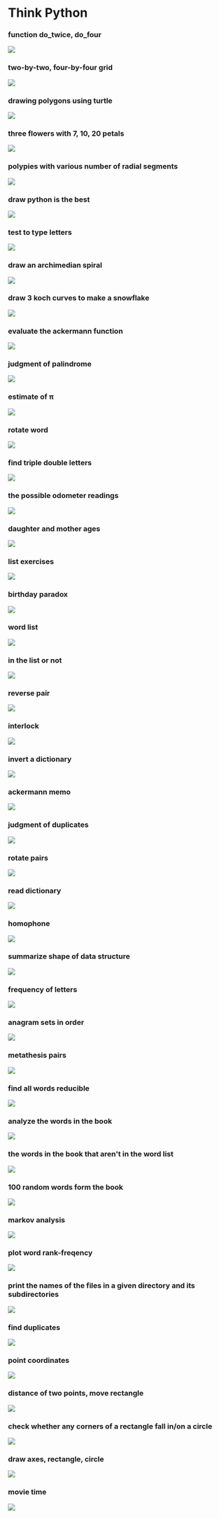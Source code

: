# Think Python

### function do_twice, do_four
![](https://github.com/lbias/think-python/blob/master/images/e1_do_four.png)

### two-by-two, four-by-four grid
![](https://github.com/lbias/think-python/blob/master/images/e2_grid.png)

### drawing polygons using turtle
![](https://github.com/lbias/think-python/blob/master/images/e3_polygon.png)

### three flowers with 7, 10, 20 petals
![](https://github.com/lbias/think-python/blob/master/images/e4_flower.png)

### polypies with various number of radial segments
![](https://github.com/lbias/think-python/blob/master/images/e5_pie.png)

### draw python is the best
![](https://github.com/lbias/think-python/blob/master/images/e6_letters.png)

### test to type letters
![](https://github.com/lbias/think-python/blob/master/images/e7_typewriter.png)

### draw an archimedian spiral
![](https://github.com/lbias/think-python/blob/master/images/e8_spiral.png)

### draw 3 koch curves to make a snowflake
![](https://github.com/lbias/think-python/blob/master/images/e9_koch.png)

### evaluate the ackermann function
![](https://github.com/lbias/think-python/blob/master/images/e10_ackermann.png)

### judgment of palindrome
![](https://github.com/lbias/think-python/blob/master/images/e11_palindrome_soln.png)

### estimate of π
![](https://github.com/lbias/think-python/blob/master/images/e12_pi.png)

### rotate word
![](https://github.com/lbias/think-python/blob/master/images/e13_rotate.png)

### find triple double letters
![](https://github.com/lbias/think-python/blob/master/images/e14_cartalk1.png)

### the possible odometer readings
![](https://github.com/lbias/think-python/blob/master/images/e15_cartalk2.png)

### daughter and mother ages
![](https://github.com/lbias/think-python/blob/master/images/e16_cartalk3.png)

### list exercises
![](https://github.com/lbias/think-python/blob/master/images/e17_list_exercises.png)

### birthday paradox
![](https://github.com/lbias/think-python/blob/master/images/e18_birthday.png)

### word list
![](https://github.com/lbias/think-python/blob/master/images/e19_wordlist.png)

### in the list or not
![](https://github.com/lbias/think-python/blob/master/images/e20_inlist.png)

### reverse pair
![](https://github.com/lbias/think-python/blob/master/images/e21_reverse_pair.png)

### interlock
![](https://github.com/lbias/think-python/blob/master/images/e22_interlock.png)

### invert a dictionary
![](https://github.com/lbias/think-python/blob/master/images/e23_invert_dict.png)

### ackermann memo
![](https://github.com/lbias/think-python/blob/master/images/e24_ackermann_memo.png)

### judgment of duplicates
![](https://github.com/lbias/think-python/blob/master/images/e25_has_duplicates.png)

### rotate pairs
![](https://github.com/lbias/think-python/blob/master/images/e26_rotate_pairs.png)

### read dictionary
![](https://github.com/lbias/think-python/blob/master/images/e27_pronounce.png)

### homophone
![](https://github.com/lbias/think-python/blob/master/images/e28_homophone.png)

### summarize shape of data structure
![](https://github.com/lbias/think-python/blob/master/images/e29_structshape.png)

### frequency of letters
![](https://github.com/lbias/think-python/blob/master/images/e30_most_frequent.png)

### anagram sets in order
![](https://github.com/lbias/think-python/blob/master/images/e31_anagram_sets.png)

### metathesis pairs
![](https://github.com/lbias/think-python/blob/master/images/e32_metathesis.png)

### find all words reducible
![](https://github.com/lbias/think-python/blob/master/images/e33_reducible.png)

### analyze the words in the book
![](https://github.com/lbias/think-python/blob/master/images/e34_analyze_book1.png)

### the words in the book that aren't in the word list
![](https://github.com/lbias/think-python/blob/master/images/e35_analyze_book2.png)

### 100 random words form the book
![](https://github.com/lbias/think-python/blob/master/images/e36_analyze_book3.png)

### markov analysis
![](https://github.com/lbias/think-python/blob/master/images/e37_markov.png)

### plot word rank-freqency
![](https://github.com/lbias/think-python/blob/master/images/e38_zipf.png)

### print the names of the files in a given directory and its subdirectories
![](https://github.com/lbias/think-python/blob/master/images/e39_walk.png)

### find duplicates
![](https://github.com/lbias/think-python/blob/master/images/e42_find_duplicates.png)

### point coordinates
![](https://github.com/lbias/think-python/blob/master/images/e43_point1.png)

### distance of two points, move rectangle
![](https://github.com/lbias/think-python/blob/master/images/e44_point1_soln.png)

### check whether any corners of a rectangle fall in/on a circle
![](https://github.com/lbias/think-python/blob/master/images/e45_circle.png)

### draw axes, rectangle, circle
![](https://github.com/lbias/think-python/blob/master/images/e46_draw.png)

### movie time
![](https://github.com/lbias/think-python/blob/master/images/e47_time1.png)
